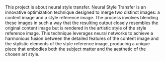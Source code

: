This project is about neural style transfer.
Neural Style Transfer is an innovative optimization technique designed to merge two distinct images: a content image and a style reference image. The process involves blending these images in such a way that the resulting output closely resembles the original content image but is rendered in the artistic style of the style reference image. This technique leverages neural networks to achieve a harmonious fusion between the detailed features of the content image and the stylistic elements of the style reference image, producing a unique piece that embodies both the subject matter and the aesthetic of the chosen art style.
